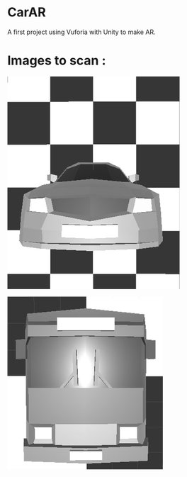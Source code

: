 # CarAR
A first project using Vuforia with Unity to make AR.

# Images to scan :

![Auto](https://raw.githubusercontent.com/MathieuSevegny/CarAR/main/auto.jpg)

![Bus](https://raw.githubusercontent.com/MathieuSevegny/CarAR/main/bus.jpg)
